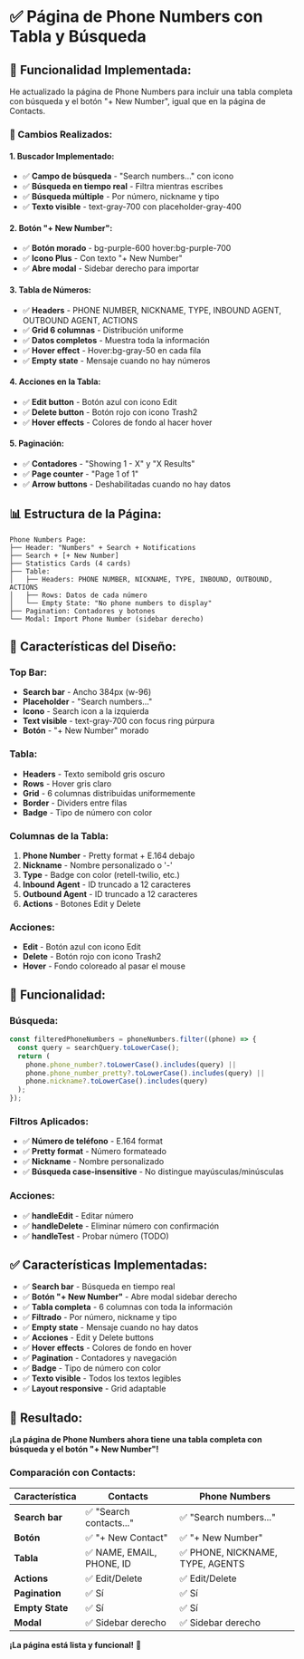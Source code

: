 # ✅ Página de Phone Numbers con Tabla y Búsqueda

## 🎯 **Funcionalidad Implementada:**

He actualizado la página de Phone Numbers para incluir una tabla completa con búsqueda y el botón "+ New Number", igual que en la página de Contacts.

### **📁 Cambios Realizados:**

#### **1. Buscador Implementado:**
- ✅ **Campo de búsqueda** - "Search numbers..." con icono
- ✅ **Búsqueda en tiempo real** - Filtra mientras escribes
- ✅ **Búsqueda múltiple** - Por número, nickname y tipo
- ✅ **Texto visible** - text-gray-700 con placeholder-gray-400

#### **2. Botón "+ New Number":**
- ✅ **Botón morado** - bg-purple-600 hover:bg-purple-700
- ✅ **Icono Plus** - Con texto "+ New Number"
- ✅ **Abre modal** - Sidebar derecho para importar

#### **3. Tabla de Números:**
- ✅ **Headers** - PHONE NUMBER, NICKNAME, TYPE, INBOUND AGENT, OUTBOUND AGENT, ACTIONS
- ✅ **Grid 6 columnas** - Distribución uniforme
- ✅ **Datos completos** - Muestra toda la información
- ✅ **Hover effect** - Hover:bg-gray-50 en cada fila
- ✅ **Empty state** - Mensaje cuando no hay números

#### **4. Acciones en la Tabla:**
- ✅ **Edit button** - Botón azul con icono Edit
- ✅ **Delete button** - Botón rojo con icono Trash2
- ✅ **Hover effects** - Colores de fondo al hacer hover

#### **5. Paginación:**
- ✅ **Contadores** - "Showing 1 - X" y "X Results"
- ✅ **Page counter** - "Page 1 of 1"
- ✅ **Arrow buttons** - Deshabilitadas cuando no hay datos

## 📊 **Estructura de la Página:**

```
Phone Numbers Page:
├── Header: "Numbers" + Search + Notifications
├── Search + [+ New Number]
├── Statistics Cards (4 cards)
├── Table:
│   ├── Headers: PHONE NUMBER, NICKNAME, TYPE, INBOUND, OUTBOUND, ACTIONS
│   ├── Rows: Datos de cada número
│   └── Empty State: "No phone numbers to display"
├── Pagination: Contadores y botones
└── Modal: Import Phone Number (sidebar derecho)
```

## 🎨 **Características del Diseño:**

### **Top Bar:**
- **Search bar** - Ancho 384px (w-96)
- **Placeholder** - "Search numbers..."
- **Icono** - Search icon a la izquierda
- **Text visible** - text-gray-700 con focus ring púrpura
- **Botón** - "+ New Number" morado

### **Tabla:**
- **Headers** - Texto semibold gris oscuro
- **Rows** - Hover gris claro
- **Grid** - 6 columnas distribuidas uniformemente
- **Border** - Dividers entre filas
- **Badge** - Tipo de número con color

### **Columnas de la Tabla:**
1. **Phone Number** - Pretty format + E.164 debajo
2. **Nickname** - Nombre personalizado o '-'
3. **Type** - Badge con color (retell-twilio, etc.)
4. **Inbound Agent** - ID truncado a 12 caracteres
5. **Outbound Agent** - ID truncado a 12 caracteres
6. **Actions** - Botones Edit y Delete

### **Acciones:**
- **Edit** - Botón azul con icono Edit
- **Delete** - Botón rojo con icono Trash2
- **Hover** - Fondo coloreado al pasar el mouse

## 🔧 **Funcionalidad:**

### **Búsqueda:**
```typescript
const filteredPhoneNumbers = phoneNumbers.filter((phone) => {
  const query = searchQuery.toLowerCase();
  return (
    phone.phone_number?.toLowerCase().includes(query) ||
    phone.phone_number_pretty?.toLowerCase().includes(query) ||
    phone.nickname?.toLowerCase().includes(query)
  );
});
```

### **Filtros Aplicados:**
- ✅ **Número de teléfono** - E.164 format
- ✅ **Pretty format** - Número formateado
- ✅ **Nickname** - Nombre personalizado
- ✅ **Búsqueda case-insensitive** - No distingue mayúsculas/minúsculas

### **Acciones:**
- ✅ **handleEdit** - Editar número
- ✅ **handleDelete** - Eliminar número con confirmación
- ✅ **handleTest** - Probar número (TODO)

## ✅ **Características Implementadas:**

- ✅ **Search bar** - Búsqueda en tiempo real
- ✅ **Botón "+ New Number"** - Abre modal sidebar derecho
- ✅ **Tabla completa** - 6 columnas con toda la información
- ✅ **Filtrado** - Por número, nickname y tipo
- ✅ **Empty state** - Mensaje cuando no hay datos
- ✅ **Acciones** - Edit y Delete buttons
- ✅ **Hover effects** - Colores de fondo en hover
- ✅ **Pagination** - Contadores y navegación
- ✅ **Badge** - Tipo de número con color
- ✅ **Texto visible** - Todos los textos legibles
- ✅ **Layout responsive** - Grid adaptable

## 🚀 **Resultado:**

**¡La página de Phone Numbers ahora tiene una tabla completa con búsqueda y el botón "+ New Number"!**

### **Comparación con Contacts:**

| Característica | Contacts | Phone Numbers |
|---------------|----------|--------------|
| **Search bar** | ✅ "Search contacts..." | ✅ "Search numbers..." |
| **Botón** | ✅ "+ New Contact" | ✅ "+ New Number" |
| **Tabla** | ✅ NAME, EMAIL, PHONE, ID | ✅ PHONE, NICKNAME, TYPE, AGENTS |
| **Actions** | ✅ Edit/Delete | ✅ Edit/Delete |
| **Pagination** | ✅ Sí | ✅ Sí |
| **Empty State** | ✅ Sí | ✅ Sí |
| **Modal** | ✅ Sidebar derecho | ✅ Sidebar derecho |

**¡La página está lista y funcional!** 🎉
